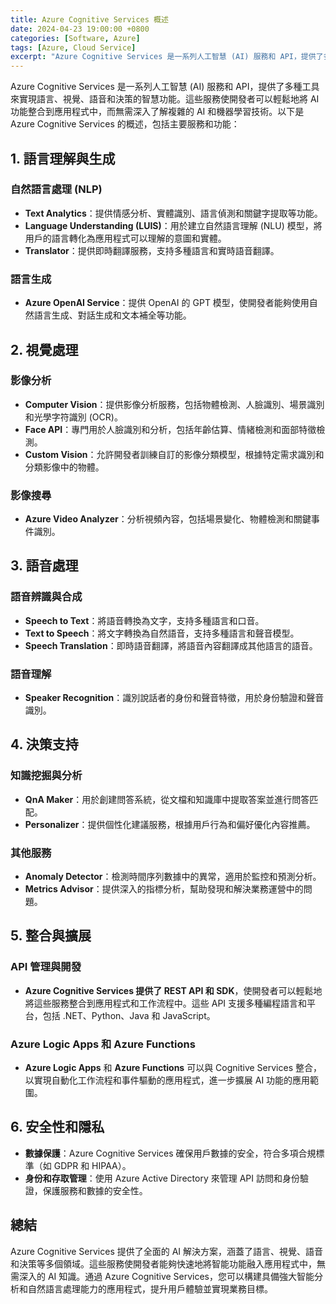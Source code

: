 ```yaml
---
title: Azure Cognitive Services 概述
date: 2024-04-23 19:00:00 +0800
categories: [Software, Azure]
tags: [Azure, Cloud Service] 
excerpt: "Azure Cognitive Services 是一系列人工智慧 (AI) 服務和 API，提供了多種工具來實現語言、視覺、語音和決策的智慧功能。"
---
```


Azure Cognitive Services 是一系列人工智慧 (AI) 服務和 API，提供了多種工具來實現語言、視覺、語音和決策的智慧功能。這些服務使開發者可以輕鬆地將 AI 功能整合到應用程式中，而無需深入了解複雜的 AI 和機器學習技術。以下是 Azure Cognitive Services 的概述，包括主要服務和功能：

## **1. 語言理解與生成**

### **自然語言處理 (NLP)**
- **Text Analytics**：提供情感分析、實體識別、語言偵測和關鍵字提取等功能。
- **Language Understanding (LUIS)**：用於建立自然語言理解 (NLU) 模型，將用戶的語言轉化為應用程式可以理解的意圖和實體。
- **Translator**：提供即時翻譯服務，支持多種語言和實時語音翻譯。

### **語言生成**
- **Azure OpenAI Service**：提供 OpenAI 的 GPT 模型，使開發者能夠使用自然語言生成、對話生成和文本補全等功能。

## **2. 視覺處理**

### **影像分析**
- **Computer Vision**：提供影像分析服務，包括物體檢測、人臉識別、場景識別和光學字符識別 (OCR)。
- **Face API**：專門用於人臉識別和分析，包括年齡估算、情緒檢測和面部特徵檢測。
- **Custom Vision**：允許開發者訓練自訂的影像分類模型，根據特定需求識別和分類影像中的物體。

### **影像搜尋**
- **Azure Video Analyzer**：分析視頻內容，包括場景變化、物體檢測和關鍵事件識別。

## **3. 語音處理**

### **語音辨識與合成**
- **Speech to Text**：將語音轉換為文字，支持多種語言和口音。
- **Text to Speech**：將文字轉換為自然語音，支持多種語言和聲音模型。
- **Speech Translation**：即時語音翻譯，將語音內容翻譯成其他語言的語音。

### **語音理解**
- **Speaker Recognition**：識別說話者的身份和聲音特徵，用於身份驗證和聲音識別。

## **4. 決策支持**

### **知識挖掘與分析**
- **QnA Maker**：用於創建問答系統，從文檔和知識庫中提取答案並進行問答匹配。
- **Personalizer**：提供個性化建議服務，根據用戶行為和偏好優化內容推薦。

### **其他服務**
- **Anomaly Detector**：檢測時間序列數據中的異常，適用於監控和預測分析。
- **Metrics Advisor**：提供深入的指標分析，幫助發現和解決業務運營中的問題。

## **5. 整合與擴展**

### **API 管理與開發**
- **Azure Cognitive Services 提供了 REST API 和 SDK**，使開發者可以輕鬆地將這些服務整合到應用程式和工作流程中。這些 API 支援多種編程語言和平台，包括 .NET、Python、Java 和 JavaScript。

### **Azure Logic Apps 和 Azure Functions**
- **Azure Logic Apps** 和 **Azure Functions** 可以與 Cognitive Services 整合，以實現自動化工作流程和事件驅動的應用程式，進一步擴展 AI 功能的應用範圍。

## **6. 安全性和隱私**

- **數據保護**：Azure Cognitive Services 確保用戶數據的安全，符合多項合規標準（如 GDPR 和 HIPAA）。
- **身份和存取管理**：使用 Azure Active Directory 來管理 API 訪問和身份驗證，保護服務和數據的安全性。

## **總結**

Azure Cognitive Services 提供了全面的 AI 解決方案，涵蓋了語言、視覺、語音和決策等多個領域。這些服務使開發者能夠快速地將智能功能融入應用程式中，無需深入的 AI 知識。通過 Azure Cognitive Services，您可以構建具備強大智能分析和自然語言處理能力的應用程式，提升用戶體驗並實現業務目標。
